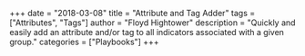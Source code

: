 +++
date = "2018-03-08"
title = "Attribute and Tag Adder"
tags = ["Attributes", "Tags"]
author = "Floyd Hightower"
description = "Quickly and easily add an attribute and/or tag to all indicators associated with a given group."
categories = ["Playbooks"]
+++

